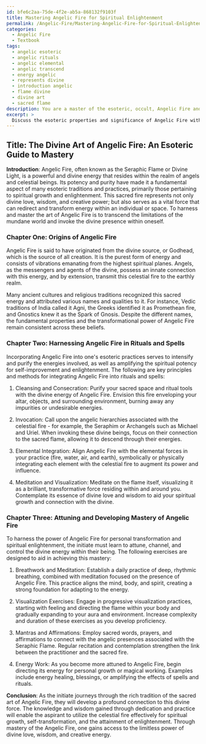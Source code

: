 ```yaml
---
id: bfe6c2aa-75de-4f2e-ab5a-868132f9103f
title: Mastering Angelic Fire for Spiritual Enlightenment
permalink: /Angelic-Fire/Mastering-Angelic-Fire-for-Spiritual-Enlightenment/
categories:
  - Angelic Fire
  - Textbook
tags:
  - angelic esoteric
  - angelic rituals
  - angelic elemental
  - angelic transcend
  - energy angelic
  - represents divine
  - introduction angelic
  - flame divine
  - divine art
  - sacred flame
description: You are a master of the esoteric, occult, Angelic Fire and education, you have written many textbooks on the subject in ways that provide students with rich and deep understanding of the subject. You are being asked to write textbook-like sections on a topic and you do it with full context, explainability, and reliability in accuracy to the true facts of the topic at hand, in a textbook style that a student would easily be able to learn from, in a rich, engaging, and contextual way. Always include relevant context (such as formulas and history), related concepts, and in a way that someone can gain deep insights from.
excerpt: > 
  Discuss the esoteric properties and significance of Angelic Fire within the context of a grimoire, elaborating on its origins, applications in rituals and spells, and how an initiate can harness this divine energy for spiritual growth and enlightenment. Provide insights on corresponding angelic hierarchies, invocations, and practical exercises that a student of the occult can use to deepen their connection with and understanding of Angelic Fire.
---
```


## Title: The Divine Art of Angelic Fire: An Esoteric Guide to Mastery

**Introduction**:
Angelic Fire, often known as the Seraphic Flame or Divine Light, is a powerful and divine energy that resides within the realm of angels and celestial beings. Its potency and purity have made it a fundamental aspect of many esoteric traditions and practices, primarily those pertaining to spiritual growth and enlightenment. This sacred fire represents not only divine love, wisdom, and creative power; but also serves as a vital force that can redirect and transform energy within an individual or space. To harness and master the art of Angelic Fire is to transcend the limitations of the mundane world and invoke the divine presence within oneself.

### Chapter One: Origins of Angelic Fire

Angelic Fire is said to have originated from the divine source, or Godhead, which is the source of all creation. It is the purest form of energy and consists of vibrations emanating from the highest spiritual planes. Angels, as the messengers and agents of the divine, possess an innate connection with this energy, and by extension, transmit this celestial fire to the earthly realm.

Many ancient cultures and religious traditions recognized this sacred energy and attributed various names and qualities to it. For instance, Vedic traditions of India called it Agni, the Greeks identified it as Promethean fire, and Gnostics knew it as the Spark of Gnosis. Despite the different names, the fundamental properties and the transformational power of Angelic Fire remain consistent across these beliefs.

### Chapter Two: Harnessing Angelic Fire in Rituals and Spells

Incorporating Angelic Fire into one's esoteric practices serves to intensify and purify the energies involved, as well as amplifying the spiritual potency for self-improvement and enlightenment. The following are key principles and methods for integrating Angelic Fire into rituals and spells:

1. Cleansing and Consecration: Purify your sacred space and ritual tools with the divine energy of Angelic Fire. Envision this fire enveloping your altar, objects, and surrounding environment, burning away any impurities or undesirable energies.

2. Invocation: Call upon the angelic hierarchies associated with the celestial fire - for example, the Seraphim or Archangels such as Michael and Uriel. When invoking these divine beings, focus on their connection to the sacred flame, allowing it to descend through their energies.

3. Elemental Integration: Align Angelic Fire with the elemental forces in your practice (fire, water, air, and earth), symbolically or physically integrating each element with the celestial fire to augment its power and influence.

4. Meditation and Visualization: Meditate on the flame itself, visualizing it as a brilliant, transformative force residing within and around you. Contemplate its essence of divine love and wisdom to aid your spiritual growth and connection with the divine.

### Chapter Three: Attuning and Developing Mastery of Angelic Fire

To harness the power of Angelic Fire for personal transformation and spiritual enlightenment, the initiate must learn to attune, channel, and control the divine energy within their being. The following exercises are designed to aid in achieving this mastery:

1. Breathwork and Meditation: Establish a daily practice of deep, rhythmic breathing, combined with meditation focused on the presence of Angelic Fire. This practice aligns the mind, body, and spirit, creating a strong foundation for adapting to the energy.

2. Visualization Exercises: Engage in progressive visualization practices, starting with feeling and directing the flame within your body and gradually expanding to your aura and environment. Increase complexity and duration of these exercises as you develop proficiency.

3. Mantras and Affirmations: Employ sacred words, prayers, and affirmations to connect with the angelic presences associated with the Seraphic Flame. Regular recitation and contemplation strengthen the link between the practitioner and the sacred fire.

4. Energy Work: As you become more attuned to Angelic Fire, begin directing its energy for personal growth or magical working. Examples include energy healing, blessings, or amplifying the effects of spells and rituals.

**Conclusion**:
As the initiate journeys through the rich tradition of the sacred art of Angelic Fire, they will develop a profound connection to this divine force. The knowledge and wisdom gained through dedication and practice will enable the aspirant to utilize the celestial fire effectively for spiritual growth, self-transformation, and the attainment of enlightenment. Through mastery of the Angelic Fire, one gains access to the limitless power of divine love, wisdom, and creative energy.
